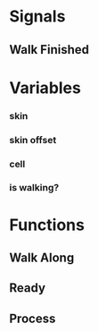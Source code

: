 # Signals
## Walk Finished

# Variables
### skin
### skin offset
### cell
### is walking?
# Functions
## Walk Along
## Ready
## Process
